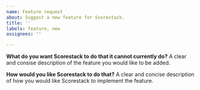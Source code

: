 ```yaml
---
name: Feature request
about: Suggest a new feature for Scorestack.
title: ''
labels: feature, new
assignees: ''

---
```


**What do you want Scorestack to do that it cannot currently do?**
A clear and consise description of the feature you would like to be added.

**How would you like Scorestack to do that?**
A clear and concise description of how you would like Scorestack to implement the feature.
